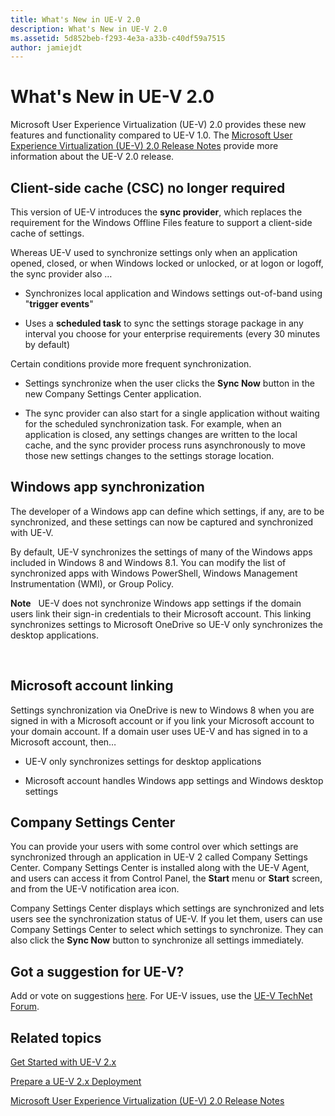 ```yaml
---
title: What's New in UE-V 2.0
description: What's New in UE-V 2.0
ms.assetid: 5d852beb-f293-4e3a-a33b-c40df59a7515
author: jamiejdt
---
```


# What's New in UE-V 2.0


Microsoft User Experience Virtualization (UE-V) 2.0 provides these new features and functionality compared to UE-V 1.0. The [Microsoft User Experience Virtualization (UE-V) 2.0 Release Notes](microsoft-user-experience-virtualization--ue-v--20-release-notesuevv2.md) provide more information about the UE-V 2.0 release.

## Client-side cache (CSC) no longer required


This version of UE-V introduces the **sync provider**, which replaces the requirement for the Windows Offline Files feature to support a client-side cache of settings.

Whereas UE-V used to synchronize settings only when an application opened, closed, or when Windows locked or unlocked, or at logon or logoff, the sync provider also …

-   Synchronizes local application and Windows settings out-of-band using "**trigger events**"

-   Uses a **scheduled task** to sync the settings storage package in any interval you choose for your enterprise requirements (every 30 minutes by default)

Certain conditions provide more frequent synchronization.

-   Settings synchronize when the user clicks the **Sync Now** button in the new Company Settings Center application.

-   The sync provider can also start for a single application without waiting for the scheduled synchronization task. For example, when an application is closed, any settings changes are written to the local cache, and the sync provider process runs asynchronously to move those new settings changes to the settings storage location.

## Windows app synchronization


The developer of a Windows app can define which settings, if any, are to be synchronized, and these settings can now be captured and synchronized with UE-V.

By default, UE-V synchronizes the settings of many of the Windows apps included in Windows 8 and Windows 8.1. You can modify the list of synchronized apps with Windows PowerShell, Windows Management Instrumentation (WMI), or Group Policy.

**Note**  
UE-V does not synchronize Windows app settings if the domain users link their sign-in credentials to their Microsoft account. This linking synchronizes settings to Microsoft OneDrive so UE-V only synchronizes the desktop applications.

 

## Microsoft account linking


Settings synchronization via OneDrive is new to Windows 8 when you are signed in with a Microsoft account or if you link your Microsoft account to your domain account. If a domain user uses UE-V and has signed in to a Microsoft account, then…

-   UE-V only synchronizes settings for desktop applications

-   Microsoft account handles Windows app settings and Windows desktop settings

## Company Settings Center


You can provide your users with some control over which settings are synchronized through an application in UE-V 2 called Company Settings Center. Company Settings Center is installed along with the UE-V Agent, and users can access it from Control Panel, the **Start** menu or **Start** screen, and from the UE-V notification area icon.

Company Settings Center displays which settings are synchronized and lets users see the synchronization status of UE-V. If you let them, users can use Company Settings Center to select which settings to synchronize. They can also click the **Sync Now** button to synchronize all settings immediately.

## Got a suggestion for UE-V?


Add or vote on suggestions [here](http://uev.uservoice.com/forums/280428-microsoft-user-experience-virtualization). For UE-V issues, use the [UE-V TechNet Forum](https://social.technet.microsoft.com/Forums/home?forum=mdopuev).

## Related topics


[Get Started with UE-V 2.x](get-started-with-ue-v-2x-new-uevv2.md)

[Prepare a UE-V 2.x Deployment](prepare-a-ue-v-2x-deployment-new-uevv2.md)

[Microsoft User Experience Virtualization (UE-V) 2.0 Release Notes](microsoft-user-experience-virtualization--ue-v--20-release-notesuevv2.md)

 

 





